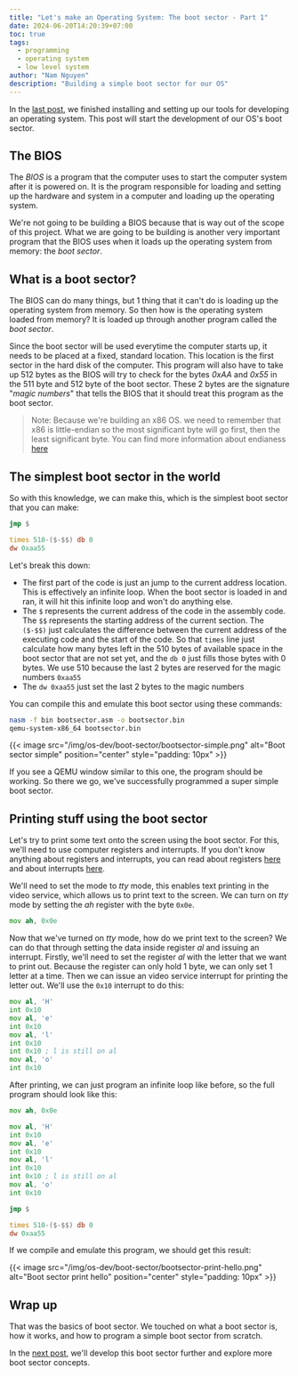 ```yaml
---
title: "Let's make an Operating System: The boot sector - Part 1"
date: 2024-06-20T14:20:39+07:00
toc: true
tags:
  - programming
  - operating system
  - low level system
author: "Nam Nguyen"
description: "Building a simple boot sector for our OS"
---
```


In the [last post](./os-dev-1.md), we finished installing and setting up our tools for developing an operating system. This post will start the development of our OS's boot sector. 

## The BIOS

The *BIOS* is a program that the computer uses to start the computer system after it is powered on. It is the program responsible for loading and setting up the hardware and system in a computer and loading up the operating system. 

We're not going to be building a BIOS because that is way out of the scope of this project. What we are going to be building is another very important program that the BIOS uses when it loads up the operating system from memory: the *boot sector*.

## What is a boot sector?

The BIOS can do many things, but 1 thing that it can't do is loading up the operating system from memory. So then how is the operating system loaded from memory? It is loaded up through another program called the *boot sector*.

Since the boot sector will be used everytime the computer starts up, it needs to be placed at a fixed, standard location. This location is the first sector in the hard disk of the computer. This program will also have to take up 512 bytes as the BIOS will try to check for the bytes *0xAA* and *0x55* in the 511 byte and 512 byte of the boot sector. These 2 bytes are the signature "*magic numbers*" that tells the BIOS that it should treat this program as the boot sector.

> Note: Because we're building an x86 OS. we need to remember that x86 is little-endian so the most significant byte will go first, then the least significant byte. You can find more information about endianess [here](https://en.wikipedia.org/wiki/Endianness)

## The simplest boot sector in the world

So with this knowledge, we can make this, which is the simplest boot sector that you can make:

```asm
jmp $

times 510-($-$$) db 0
dw 0xaa55
```

Let's break this down:

- The first part of the code is just an jump to the current address location. This is effectively an infinite loop. When the boot sector is loaded in and ran, it will hit this infinite loop and won't do anything else.
- The `$` represents the current address of the code in the assembly code. The `$$` represents the starting address of the current section. The `($-$$)` just calculates the difference between the current address of the executing code and the start of the code. So that `times` line just calculate how many bytes left in the 510 bytes of available space in the boot sector that are not set yet, and the `db 0` just fills those bytes with 0 bytes. We use 510 because the last 2 bytes are reserved for the magic numbers `0xaa55`
- The `dw 0xaa55` just set the last 2 bytes to the magic numbers

You can compile this and emulate this boot sector using these commands:

```sh
nasm -f bin bootsector.asm -o bootsector.bin
qemu-system-x86_64 bootsector.bin
```

{{< image src="/img/os-dev/boot-sector/bootsector-simple.png" alt="Boot sector simple" position="center" style="padding: 10px" >}}

If you see a QEMU window similar to this one, the program should be working. So there we go, we've successfully programmed a super simple boot sector.

## Printing stuff using the boot sector

Let's try to print some text onto the screen using the boot sector. For this, we'll need to use computer registers and interrupts. If you don't know anything about registers and interrupts, you can read about registers [here](https://en.wikipedia.org/wiki/Processor_register) and about interrupts [here](https://en.wikipedia.org/wiki/Interrupt). 

We'll need to set the mode to *tty* mode, this enables text printing in the video service, which allows us to print text to the screen. We can turn on *tty* mode by setting the *ah* register with the byte `0x0e`. 

```asm
mov ah, 0x0e
```

Now that we've turned on *tty* mode, how do we print text to the screen? We can do that through setting the data inside register *al* and issuing an interrupt. Firstly, we'll need to set the register *al* with the letter that we want to print out. Because the register can only hold 1 byte, we can only set 1 letter at a time. Then we can issue an video service interrupt for printing the letter out. We'll use the `0x10` interrupt to do this:

```asm
mov al, 'H'
int 0x10
mov al, 'e'
int 0x10
mov al, 'l'
int 0x10
int 0x10 ; l is still on al
mov al, 'o'
int 0x10
```

After printing, we can just program an infinite loop like before, so the full program should look like this:

```asm
mov ah, 0x0e

mov al, 'H'
int 0x10
mov al, 'e'
int 0x10
mov al, 'l'
int 0x10
int 0x10 ; l is still on al
mov al, 'o'
int 0x10

jmp $

times 510-($-$$) db 0
dw 0xaa55
```

If we compile and emulate this program, we should get this result:

{{< image src="/img/os-dev/boot-sector/bootsector-print-hello.png" alt="Boot sector print hello" position="center" style="padding: 10px" >}}

## Wrap up

That was the basics of boot sector. We touched on what a boot sector is, how it works, and how to program a simple boot sector from scratch.

In the [next post](./os-dev-3.md), we'll develop this boot sector further and explore more boot sector concepts.
